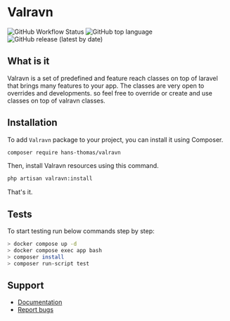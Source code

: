 # Valravn

![GitHub Workflow Status](https://img.shields.io/github/actions/workflow/status/hans-thomas/valravn/php.yml)
![GitHub top language](https://img.shields.io/github/languages/top/hans-thomas/valravn)
![GitHub release (latest by date)](https://img.shields.io/github/v/release/hans-thomas/valravn)

## What is it

Valravn is a set of predefined and feature reach classes on top of laravel
that brings many features to your app.
The classes are very open to overrides and developments. so feel free to
override or create and use classes on top of valravn classes.

## Installation

To add `Valravn` package to your project, you can install it using Composer.

```bash
composer require hans-thomas/valravn
```

Then, install Valravn resources using this command.

```bash
php artisan valravn:install
```

That's it.

## Tests

To start testing run below commands step by step:

```bash
> docker compose up -d
> docker compose exec app bash
> composer install
> composer run-script test
```

Support
-------

- [Documentation](https://valravn.vercel.app/)
- [Report bugs](https://github.com/hans-thomas/valravn/issues)

